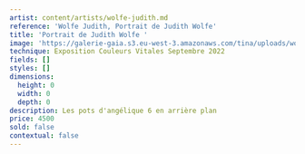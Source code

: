 ```yaml
---
artist: content/artists/wolfe-judith.md
reference: 'Wolfe Judith, Portrait de Judith Wolfe'
title: 'Portrait de Judith Wolfe '
image: 'https://galerie-gaia.s3.eu-west-3.amazonaws.com/tina/uploads/wolfe-judith/galerie gaia-judith wolfe 2022.jpg'
technique: Exposition Couleurs Vitales Septembre 2022
fields: []
styles: []
dimensions:
  height: 0
  width: 0
  depth: 0
description: Les pots d'angélique 6 en arrière plan
price: 4500
sold: false
contextual: false
---
```


